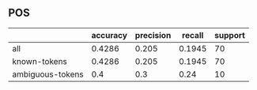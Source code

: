 
## POS

|                  | accuracy | precision | recall | support |
|------------------|----------|-----------|--------|---------|
| all              | 0.4286   | 0.205     | 0.1945 | 70      |
| known-tokens     | 0.4286   | 0.205     | 0.1945 | 70      |
| ambiguous-tokens | 0.4      | 0.3       | 0.24   | 10      |

